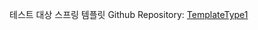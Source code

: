 테스트 대상 스프링 템플릿 Github Repository: [TemplateType1](https://github.com/JeroCaller/JecaSpringTemplates/tree/master/Eclipse/RestApi/TemplateType1)